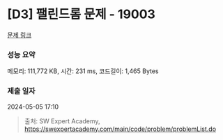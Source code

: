 # [D3] 팰린드롬 문제 - 19003 

[문제 링크](https://swexpertacademy.com/main/code/problem/problemDetail.do?contestProbId=AYtrCJQaDb4DFAR-) 

### 성능 요약

메모리: 111,772 KB, 시간: 231 ms, 코드길이: 1,465 Bytes

### 제출 일자

2024-05-05 17:10



> 출처: SW Expert Academy, https://swexpertacademy.com/main/code/problem/problemList.do